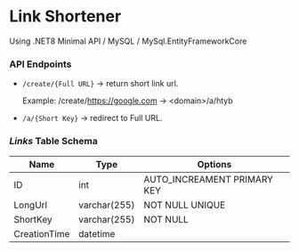 # Link Shortener

Using .NET8 Minimal API / MySQL / MySql.EntityFrameworkCore

### API Endpoints

- `/create/{Full URL}` -> return short link url.

  Example: /create/https://google.com -> \<domain\>/a/htyb

- `/a/{Short Key}` -> redirect to Full URL.

### _Links_ Table Schema

| Name         | Type         | Options                     |
| ------------ | ------------ | --------------------------- |
| ID           | int          | AUTO_INCREAMENT PRIMARY KEY |
| LongUrl      | varchar(255) | NOT NULL UNIQUE             |
| ShortKey     | varchar(255) | NOT NULL                    |
| CreationTime | datetime     |
